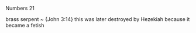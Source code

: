 Numbers 21


brass serpent ~ {John 3:14}
	this was later destroyed by Hezekiah because it became a fetish
